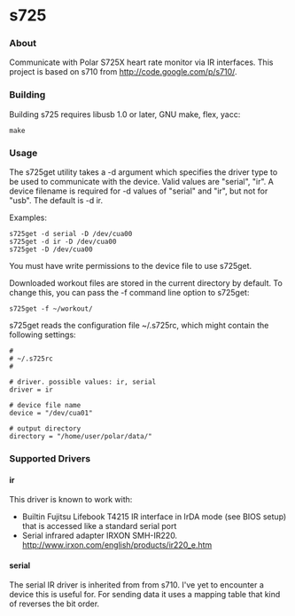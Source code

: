 
s725
====

### About

Communicate with Polar S725X heart rate monitor via IR interfaces.
This project is based on s710 from http://code.google.com/p/s710/.

### Building

Building s725 requires libusb 1.0 or later, GNU make, flex, yacc:

	make

### Usage

The s725get utility takes a -d argument which specifies the driver
type to be used to communicate with the device.  Valid values are
"serial", "ir".  A device filename is required for -d values of
"serial" and "ir", but not for "usb". The default is -d ir.

Examples:

	s725get -d serial -D /dev/cua00
	s725get -d ir -D /dev/cua00
	s725get -D /dev/cua00

You must have write permissions to the device file to use s725get.

Downloaded workout files are stored in the current directory by
default. To change this, you can pass the -f command line option to
s725get:

	s725get -f ~/workout/

s725get reads the configuration file ~/.s725rc, which might contain
the following settings:

	#
	# ~/.s725rc
	#

	# driver. possible values: ir, serial
	driver = ir

	# device file name
	device = "/dev/cua01"

    # output directory
    directory = "/home/user/polar/data/"

### Supported Drivers

#### ir

This driver is known to work with:
  - Builtin Fujitsu Lifebook T4215 IR interface in IrDA mode (see BIOS
	setup) that is accessed like a standard serial port
  - Serial infrared adapter IRXON SMH-IR220.
	http://www.irxon.com/english/products/ir220_e.htm

#### serial

The serial IR driver is inherited from from s710. I've yet to
encounter a device this is useful for. For sending data it
uses a mapping table that kind of reverses the bit order.
